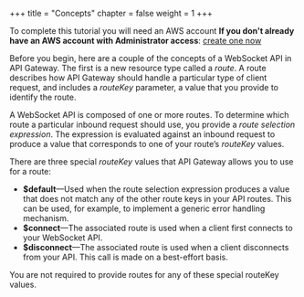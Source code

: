 +++
title = "Concepts"
chapter = false
weight = 1
+++

To complete this tutorial you will need an AWS account **If you don't already have an AWS account with Administrator access**: [create
one now](https://aws.amazon.com/getting-started/)

Before you begin, here are a couple of the concepts of a WebSocket API in API Gateway. The first is a new resource type called a&nbsp;<em>route</em>. A route describes how API Gateway should handle a particular type of client request, and includes a&nbsp;<em>routeKey</em> parameter, a value that you provide to identify the route.

A WebSocket API is composed of one or more routes. To determine which route a particular inbound request should use, you provide a&nbsp;<em>route selection expression</em>. The expression is evaluated against an inbound request to produce a value that corresponds to one of your route’s <em>routeKey</em> values.

There are three special <em>routeKey</em> values that API Gateway allows you to use for a route:

<ul> 
        <li><strong>$default</strong>—Used when the route selection expression produces a value that does not match any of the other route keys in your API routes. This can be used, for example, to implement a generic error handling mechanism.</li> 
        <li><strong>$connect</strong>—The associated route is used when a client first connects to your WebSocket API.</li> 
        <li><strong>$disconnect</strong>—The associated route is used when a client disconnects from your API. This call is made on a best-effort basis.</li> 
</ul> 

You are not required to provide routes for any of these special routeKey values.

